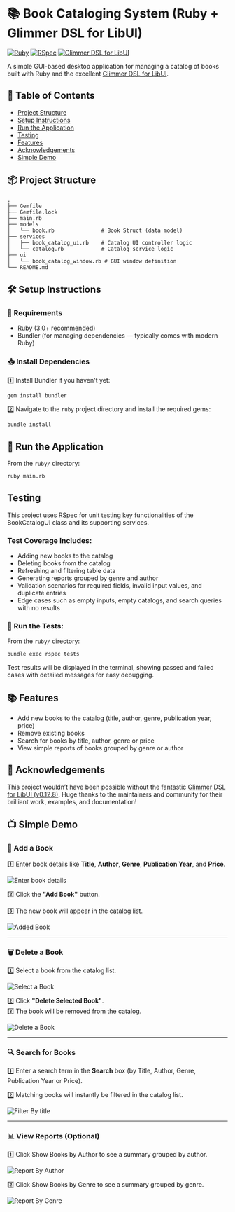 # 📚 Book Cataloging System (Ruby + Glimmer DSL for LibUI)

[![Ruby](https://img.shields.io/badge/Ruby-3.0%2B-red.svg)](https://www.ruby-lang.org/en/)
[![RSpec](https://img.shields.io/badge/tested%20with-RSpec-brightgreen)](https://rspec.info/)
[![Glimmer DSL for LibUI](https://img.shields.io/badge/Glimmer--DSL%20for%20LibUI-0.12.8-blueviolet)](https://github.com/AndyObtiva/glimmer-dsl-libui)

A simple GUI-based desktop application for managing a catalog of books built with Ruby and the excellent [Glimmer DSL for LibUI](https://github.com/AndyObtiva/glimmer-dsl-libui).

## 📖 Table of Contents

- [Project Structure](#-project-structure)
- [Setup Instructions](#️-setup-instructions)
- [Run the Application](#-run-the-application)
- [Testing](#testing)
- [Features](#features)
- [Acknowledgements](#-acknowledgements)
- [Simple Demo](#-simple-demo)

## 📦 Project Structure

```text
.
├── Gemfile
├── Gemfile.lock
├── main.rb
├── models
│   └── book.rb               # Book Struct (data model)
├── services
│   ├── book_catalog_ui.rb    # Catalog UI controller logic
│   └── catalog.rb            # Catalog service logic
├── ui
│   └── book_catalog_window.rb # GUI window definition
└── README.md
```

## 🛠️ Setup Instructions

### 📌 Requirements

- Ruby (3.0+ recommended)
- Bundler (for managing dependencies — typically comes with modern Ruby)

### 📥 Install Dependencies

1️⃣ Install Bundler if you haven't yet:

```bash
gem install bundler
```

2️⃣ Navigate to the `ruby` project directory and install the required gems:

```bash
bundle install
```

## 🚀 Run the Application

From the `ruby/` directory:

```bash
ruby main.rb
```

## Testing

This project uses [RSpec](https://rspec.info/) for unit testing key functionalities of the BookCatalogUI class and its supporting services.

### Test Coverage Includes:

- Adding new books to the catalog
- Deleting books from the catalog
- Refreshing and filtering table data
- Generating reports grouped by genre and author
- Validation scenarios for required fields, invalid input values, and duplicate entries
- Edge cases such as empty inputs, empty catalogs, and search queries with no results

### 📌 Run the Tests:

From the `ruby/` directory:

```bash
bundle exec rspec tests
```

Test results will be displayed in the terminal, showing passed and failed cases with detailed messages for easy debugging.

## 📚 Features

- Add new books to the catalog (title, author, genre, publication year, price)
- Remove existing books
- Search for books by title, author, genre or price
- View simple reports of books grouped by genre or author

## 🎉 Acknowledgements

This project wouldn’t have been possible without the fantastic [Glimmer DSL for LibUI (v0.12.8)](https://github.com/AndyObtiva/glimmer-dsl-libui). Huge thanks to the maintainers and community for their brilliant work, examples, and documentation!

## 📺 Simple Demo

### 📖 Add a Book

1️⃣ Enter book details like **Title**, **Author**, **Genre**, **Publication Year**, and **Price**.

![Enter book details](./img/enter-book-details.png)

2️⃣ Click the **"Add Book"** button.

3️⃣ The new book will appear in the catalog list.

![Added Book](./img/book-added.png)

---

### 🗑️ Delete a Book

1️⃣ Select a book from the catalog list.

![Select a Book](./img/select-book.png)

2️⃣ Click **"Delete Selected Book"**.  
3️⃣ The book will be removed from the catalog.

![Delete a Book](./img/book-deleted.png)

---

### 🔍 Search for Books

1️⃣ Enter a search term in the **Search** box (by Title, Author, Genre, Publication Year or Price).

2️⃣ Matching books will instantly be filtered in the catalog list.

![Filter By title](./img/filter-by-title.png)

---

### 📊 View Reports (Optional)

1️⃣ Click Show Books by Author to see a summary grouped by author.

![Report By Author](./img/report-by-author.png)

2️⃣ Click Show Books by Genre to see a summary grouped by genre.

![Report By Genre](./img/report-by-genre.png)
